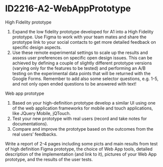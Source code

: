 # ID2216-A2-WebAppPrototype

High Fidelity prototype

1. Expand the low fidelity prototype developed for A1 into a High Fidelity prototype. Use Figma to work with your team mates  and share the prototype link to your social contacts to get more detailed feedback on specific design aspects. 
2. Use these remote experimental settings to scale up the results and assess user preferences on specific open design issues. This can be achieved by defining a couple of slightly different prototype versions (varying only for the features to be tested) and performing an A/B testing on the experimental data points that will be returned with the Google Forms. Remember to add also some selector questions, e.g. 1-5, and not only open ended questions to be answered with text!

Web app prototype

1. Based on your high-definition prototype develop a similar UI using one of the web application frameworks for mobile and touch applications, like JQuery Mobile, jQTouch.
2. Test your new prototype with real users (record and take notes for documentations).
3. Compare and improve the prototype based on the outcomes from the real users’ feedbacks.

Write a report of 2-4 pages including some picts and main results from test of high definition Figma prototype, the choice of Web App tools, detailed description of the implementation (and link to it), pictures of your Web App prototype, and the results of the user tests.

